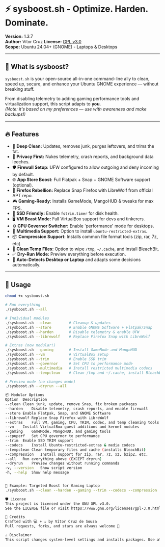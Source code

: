 # ⚡ sysboost.sh - Optimize. Harden. Dominate.

**Version:** 1.3.7  
**Author:** Vitor Cruz
**License:** [GPL v3.0](https://www.gnu.org/licenses/gpl-3.0.html)  
**Scope:** Ubuntu 24.04+ (GNOME) - Laptops & Desktops

---

## 🧰 What is sysboost?

`sysboost.sh` is your open-source all-in-one command-line ally to clean, speed up, secure, and enhance your Ubuntu GNOME experience — without breaking stuff.

From disabling telemetry to adding gaming performance tools and virtualization support, this script adapts to **you**.  
*(Note: it's based on my preferences — use with awareness and make backups!)*

---

## 🔥 Features

- 🧼 **Deep Clean:** Updates, removes junk, purges leftovers, and trims the fat.
- 🔐 **Privacy First:** Nukes telemetry, crash reports, and background data leeches.
- 🛡️ **Firewall Setup:** UFW configured to allow outgoing and deny incoming by default.
- 🌐 **App Store Boost:** Full Flatpak + Snap + GNOME Software support (optional).
- 🦊 **Firefox Rebellion:** Replace Snap Firefox with LibreWolf from official APT repo.
- 🎮 **Gaming-Ready:** Installs GameMode, MangoHUD & tweaks for max FPS.
- 💾 **SSD Friendly:** Enable `fstrim.timer` for disk health.
- 🖥️ **VM Beast Mode:** Full VirtualBox support for devs and tinkerers.
- ⚙️ **CPU Governor Switcher:** Enable 'performance' mode for desktops.
- 🎵 **Multimedia Support:** Option to install `ubuntu-restricted-extras`.
- 📦 **Compression Support**: Installs common file format tools (zip, rar, 7z, etc).
- 🧹 **Clean Temp Files:** Option to wipe `/tmp`, `~/.cache`, and install BleachBit.
- ✅ **Dry-Run Mode:** Preview everything before execution.
- 🧠 **Auto-Detects Desktop or Laptop** and adapts some decisions automatically.

---

## 🧪 Usage

```bash
chmod +x sysboost.sh

# Run everything
./sysboost.sh --all

# Individual modules
./sysboost.sh --clean        # Cleanup & updates
./sysboost.sh --store        # Enable GNOME Software + Flatpak/Snap
./sysboost.sh --harden       # Disable telemetry & enable UFW
./sysboost.sh --librewolf    # Replace Firefox Snap with LibreWolf

# Extras (now modular!)
./sysboost.sh --gaming       # Install GameMode and MangoHUD
./sysboost.sh --vm           # VirtualBox setup
./sysboost.sh --trim         # Enable SSD trim
./sysboost.sh --governor     # Set CPU to performance mode
./sysboost.sh --multimedia   # Install restricted multimedia codecs
./sysboost.sh --tempclean    # Clean /tmp and ~/.cache, install BleachBit

# Preview mode (no changes made)
./sysboost.sh --dryrun --all

📦 Modular Options
Option	Description
--clean	Clean junk, update, remove Snap, fix broken packages
--harden	Disable telemetry, crash reports, and enable firewall
--store	Enable Flatpak, Snap, and GNOME Software
--librewolf	Replace Snap Firefox with LibreWolf
--extras	Full VM, gaming, CPU, TRIM, codec, and temp cleaning tools
--vm	Install VirtualBox guest additions and kernel modules
--gaming	GameMode, MangoHUD, and gaming tools
--cpuperf	Set CPU governor to performance
--trim	Enable SSD TRIM support
--codecs	Install Ubuntu-restricted-extras & media codecs
--tempclean	Clean temporary files and cache (installs BleachBit)
--compression	Install support for zip, rar, 7z, xz, bzip2, etc.
--all	Run everything above (EXCEPT dryrun)
--dryrun	Preview changes without running commands
-v, --version	Show script version
-h, --help	Show help message


💬 Example: Targeted Boost for Gaming Laptop
./sysboost.sh --clean --harden --gaming --trim --codecs --compression

🛡️ License
This project is licensed under the GNU GPL v3.0.
See the LICENSE file or visit https://www.gnu.org/licenses/gpl-3.0.html

👤 Credits
Crafted with 💻 + ☕ by Vítor Cruz de Souza
Pull requests, forks, and stars are always welcome 🌟

⚠️ Disclaimer
This script changes system-level settings and installs packages. Use at your own risk and always make backups or snapshots beforehand. No guarantees, just results.
